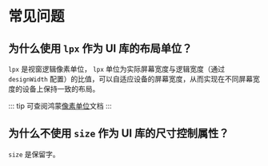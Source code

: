 # 常见问题

## 为什么使用 `lpx` 作为 UI 库的布局单位？

`lpx` 是视窗逻辑像素单位， `lpx` 单位为实际屏幕宽度与逻辑宽度（通过 `designWidth` 配置）的比值，可以自适应设备的屏幕宽度，从而实现在不同屏幕宽度的设备上保持一致的布局。

::: tip
可查阅鸿蒙[像素单位](https://developer.huawei.com/consumer/cn/doc/harmonyos-references-V2/ts-pixel-units-0000001478341189-V2)文档
:::

## 为什么不使用 `size` 作为 UI 库的尺寸控制属性？

`size` 是保留字。
